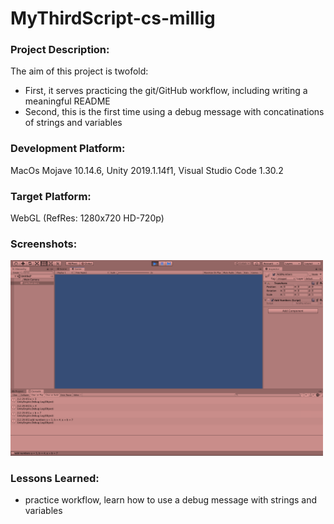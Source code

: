 # MyThirdScript-cs-millig

### Project Description:

The aim of this project is twofold:
+ First, it serves practicing the git/GitHub workflow, including writing a meaningful README
+ Second, this is the first time using a debug message with concatinations of strings and variables

### Development Platform:

MacOs Mojave 10.14.6, Unity 2019.1.14f1, Visual Studio Code 1.30.2

### Target Platform:

WebGL (RefRes: 1280x720 HD-720p)

### Screenshots:

<div>
<img src="./Screenshots/home-pic-playmode-mythirdscript-addnumbers-cs-millig.jpg" width="500">
</div>

### Lessons Learned:

+ practice workflow, learn how to use a debug message with strings and variables

